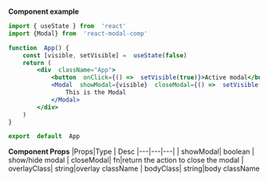 **Component example**
```jsx
import { useState } from  'react'
import {Modal} from  'react-modal-comp'

function  App() {
	const [visible, setVisible] =  useState(false)
	return (
		<div  className="App">
			<button  onClick={() =>  setVisible(true)}>Active modal</button>
			<Modal  showModal={visible}  closeModal={() =>  setVisible(false)}  bodyClass='component-body-modal'>
				This is the Modal
			</Modal>
		</div>
	)
}

export  default  App
```

**Component Props**
|Props|Type | Desc 
|---|---|---|
| showModal| boolean | show/hide modal
| closeModal| fn|return the action to close the modal
| overlayClass| string|overlay className
| bodyClass| string|body className
